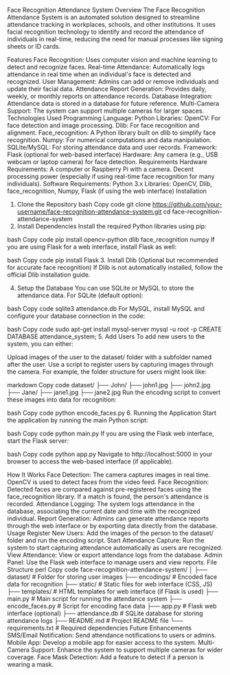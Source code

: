 Face Recognition Attendance System
Overview
The Face Recognition Attendance System is an automated solution designed to streamline attendance tracking in workplaces, schools, and other institutions. It uses facial recognition technology to identify and record the attendance of individuals in real-time, reducing the need for manual processes like signing sheets or ID cards.

Features
Face Recognition: Uses computer vision and machine learning to detect and recognize faces.
Real-time Attendance: Automatically logs attendance in real time when an individual's face is detected and recognized.
User Management: Admins can add or remove individuals and update their facial data.
Attendance Report Generation: Provides daily, weekly, or monthly reports on attendance records.
Database Integration: Attendance data is stored in a database for future reference.
Multi-Camera Support: The system can support multiple cameras for larger spaces.
Technologies Used
Programming Language: Python
Libraries:
OpenCV: For face detection and image processing.
Dlib: For face recognition and alignment.
Face_recognition: A Python library built on dlib to simplify face recognition.
Numpy: For numerical computations and data manipulation.
SQLite/MySQL: For storing attendance data and user records.
Framework: Flask (optional for web-based interface)
Hardware: Any camera (e.g., USB webcam or laptop camera) for face detection.
Requirements
Hardware Requirements:
A computer or Raspberry Pi with a camera.
Decent processing power (especially if using real-time face recognition for many individuals).
Software Requirements:
Python 3.x
Libraries: OpenCV, Dlib, face_recognition, Numpy, Flask (if using the web interface)
Installation
1. Clone the Repository
bash
Copy code
git clone https://github.com/your-username/face-recognition-attendance-system.git
cd face-recognition-attendance-system
2. Install Dependencies
Install the required Python libraries using pip:

bash
Copy code
pip install opencv-python dlib face_recognition numpy
If you are using Flask for a web interface, install Flask as well:

bash
Copy code
pip install Flask
3. Install Dlib (Optional but recommended for accurate face recognition)
If Dlib is not automatically installed, follow the official Dlib installation guide.

4. Setup the Database
You can use SQLite or MySQL to store the attendance data. For SQLite (default option):

bash
Copy code
sqlite3 attendance.db
For MySQL, install MySQL and configure your database connection in the code:

bash
Copy code
sudo apt-get install mysql-server
mysql -u root -p
CREATE DATABASE attendance_system;
5. Add Users
To add new users to the system, you can either:

Upload images of the user to the dataset/ folder with a subfolder named after the user.
Use a script to register users by capturing images through the camera.
For example, the folder structure for users might look like:

markdown
Copy code
dataset/
    ├── John/
        ├── john1.jpg
        ├── john2.jpg
    ├── Jane/
        ├── jane1.jpg
        ├── jane2.jpg
Run the encoding script to convert these images into data for recognition:

bash
Copy code
python encode_faces.py
6. Running the Application
Start the application by running the main Python script:

bash
Copy code
python main.py
If you are using the Flask web interface, start the Flask server:

bash
Copy code
python app.py
Navigate to http://localhost:5000 in your browser to access the web-based interface (if applicable).

How It Works
Face Detection: The camera captures images in real time. OpenCV is used to detect faces from the video feed.
Face Recognition: Detected faces are compared against pre-registered faces using the face_recognition library. If a match is found, the person's attendance is recorded.
Attendance Logging: The system logs attendance in the database, associating the current date and time with the recognized individual.
Report Generation: Admins can generate attendance reports through the web interface or by exporting data directly from the database.
Usage
Register New Users: Add the images of the person to the dataset/ folder and run the encoding script.
Start Attendance Capture: Run the system to start capturing attendance automatically as users are recognized.
View Attendance: View or export attendance logs from the database.
Admin Panel: Use the Flask web interface to manage users and view reports.
File Structure
perl
Copy code
face-recognition-attendance-system/
│
├── dataset/                  # Folder for storing user images
├── encodings/                # Encoded face data for recognition
├── static/                   # Static files for web interface (CSS, JS)
├── templates/                # HTML templates for web interface (if Flask is used)
├── main.py                   # Main script for running the attendance system
├── encode_faces.py           # Script for encoding face data
├── app.py                    # Flask web interface (optional)
├── attendance.db             # SQLite database for storing attendance logs
├── README.md                 # Project README file
└── requirements.txt          # Required dependencies
Future Enhancements
SMS/Email Notification: Send attendance notifications to users or admins.
Mobile App: Develop a mobile app for easier access to the system.
Multi-Camera Support: Enhance the system to support multiple cameras for wider coverage.
Face Mask Detection: Add a feature to detect if a person is wearing a mask.
